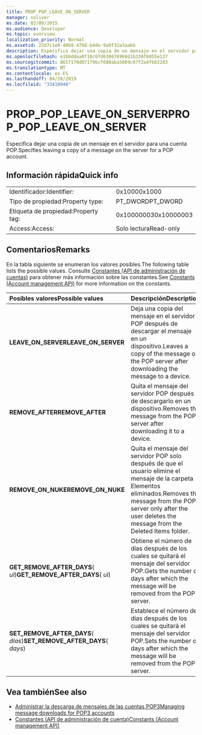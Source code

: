 ```yaml
---
title: PROP_POP_LEAVE_ON_SERVER
manager: soliver
ms.date: 03/09/2015
ms.audience: Developer
ms.topic: overview
localization_priority: Normal
ms.assetid: 22d7c1e8-48b9-4768-b4de-9a9f32a3aabb
description: Especifica dejar una copia de un mensaje en el servidor para una cuenta POP.
ms.openlocfilehash: e1bbddea0f10c07d630676960d1b330f6055e137
ms.sourcegitcommit: 8657170d071f9bcf680aba50b9c07f2a4fb82283
ms.translationtype: MT
ms.contentlocale: es-ES
ms.lasthandoff: 04/28/2019
ms.locfileid: "33410948"
---
```

# <a name="prop_pop_leave_on_server"></a><span data-ttu-id="a20ff-103">PROP_POP_LEAVE_ON_SERVER</span><span class="sxs-lookup"><span data-stu-id="a20ff-103">PROP_POP_LEAVE_ON_SERVER</span></span>

<span data-ttu-id="a20ff-104">Especifica dejar una copia de un mensaje en el servidor para una cuenta POP.</span><span class="sxs-lookup"><span data-stu-id="a20ff-104">Specifies leaving a copy of a message on the server for a POP account.</span></span>
  
## <a name="quick-info"></a><span data-ttu-id="a20ff-105">Información rápida</span><span class="sxs-lookup"><span data-stu-id="a20ff-105">Quick info</span></span>

|||
|:-----|:-----|
|<span data-ttu-id="a20ff-106">Identificador:</span><span class="sxs-lookup"><span data-stu-id="a20ff-106">Identifier:</span></span>  <br/> |<span data-ttu-id="a20ff-107">0x1000</span><span class="sxs-lookup"><span data-stu-id="a20ff-107">0x1000</span></span>  <br/> |
|<span data-ttu-id="a20ff-108">Tipo de propiedad:</span><span class="sxs-lookup"><span data-stu-id="a20ff-108">Property type:</span></span>  <br/> |<span data-ttu-id="a20ff-109">PT_DWORD</span><span class="sxs-lookup"><span data-stu-id="a20ff-109">PT_DWORD</span></span>  <br/> |
|<span data-ttu-id="a20ff-110">Etiqueta de propiedad:</span><span class="sxs-lookup"><span data-stu-id="a20ff-110">Property tag:</span></span>  <br/> |<span data-ttu-id="a20ff-111">0x10000003</span><span class="sxs-lookup"><span data-stu-id="a20ff-111">0x10000003</span></span>  <br/> |
|<span data-ttu-id="a20ff-112">Access:</span><span class="sxs-lookup"><span data-stu-id="a20ff-112">Access:</span></span>  <br/> |<span data-ttu-id="a20ff-113">Solo lectura</span><span class="sxs-lookup"><span data-stu-id="a20ff-113">Read-only</span></span>  <br/> |
   
## <a name="remarks"></a><span data-ttu-id="a20ff-114">Comentarios</span><span class="sxs-lookup"><span data-stu-id="a20ff-114">Remarks</span></span>

<span data-ttu-id="a20ff-115">En la tabla siguiente se enumeran los valores posibles.</span><span class="sxs-lookup"><span data-stu-id="a20ff-115">The following table lists the possible values.</span></span> <span data-ttu-id="a20ff-116">Consulte [Constantes (API de administración de cuentas)](constants-account-management-api.md) para obtener más información sobre las constantes.</span><span class="sxs-lookup"><span data-stu-id="a20ff-116">See [Constants (Account management API)](constants-account-management-api.md) for more information on the constants.</span></span> 
  
|<span data-ttu-id="a20ff-117">**Posibles valores**</span><span class="sxs-lookup"><span data-stu-id="a20ff-117">**Possible values**</span></span>|<span data-ttu-id="a20ff-118">**Descripción**</span><span class="sxs-lookup"><span data-stu-id="a20ff-118">**Description**</span></span>|
|:-----|:-----|
|<span data-ttu-id="a20ff-119">**LEAVE_ON_SERVER**</span><span class="sxs-lookup"><span data-stu-id="a20ff-119">**LEAVE_ON_SERVER**</span></span> <br/> |<span data-ttu-id="a20ff-120">Deja una copia del mensaje en el servidor POP después de descargar el mensaje en un dispositivo.</span><span class="sxs-lookup"><span data-stu-id="a20ff-120">Leaves a copy of the message on the POP server after downloading the message to a device.</span></span>  <br/> |
|<span data-ttu-id="a20ff-121">**REMOVE_AFTER**</span><span class="sxs-lookup"><span data-stu-id="a20ff-121">**REMOVE_AFTER**</span></span> <br/> |<span data-ttu-id="a20ff-122">Quita el mensaje del servidor POP después de descargarlo en un dispositivo.</span><span class="sxs-lookup"><span data-stu-id="a20ff-122">Removes the message from the POP server after downloading it to a device.</span></span>  <br/> |
|<span data-ttu-id="a20ff-123">**REMOVE_ON_NUKE**</span><span class="sxs-lookup"><span data-stu-id="a20ff-123">**REMOVE_ON_NUKE**</span></span> <br/> |<span data-ttu-id="a20ff-124">Quita el mensaje del servidor POP solo después de que el usuario elimine el mensaje de la carpeta Elementos eliminados.</span><span class="sxs-lookup"><span data-stu-id="a20ff-124">Removes the message from the POP server only after the user deletes the message from the Deleted Items folder.</span></span>  <br/> |
|<span data-ttu-id="a20ff-125">**GET_REMOVE_AFTER_DAYS**( _ul_)</span><span class="sxs-lookup"><span data-stu-id="a20ff-125">**GET_REMOVE_AFTER_DAYS**( _ul_)</span></span>  <br/> |<span data-ttu-id="a20ff-126">Obtiene el número de días después de los cuales se quitará el mensaje del servidor POP.</span><span class="sxs-lookup"><span data-stu-id="a20ff-126">Gets the number of days after which the message will be removed from the POP server.</span></span>  <br/> |
|<span data-ttu-id="a20ff-127">**SET_REMOVE_AFTER_DAYS**( _días_)</span><span class="sxs-lookup"><span data-stu-id="a20ff-127">**SET_REMOVE_AFTER_DAYS**( _days_)</span></span>  <br/> |<span data-ttu-id="a20ff-128">Establece el número de días después de los cuales se quitará el mensaje del servidor POP.</span><span class="sxs-lookup"><span data-stu-id="a20ff-128">Sets the number of days after which the message will be removed from the POP server.</span></span>  <br/> |
   
## <a name="see-also"></a><span data-ttu-id="a20ff-129">Vea también</span><span class="sxs-lookup"><span data-stu-id="a20ff-129">See also</span></span>

- [<span data-ttu-id="a20ff-130">Administrar la descarga de mensajes de las cuentas POP3</span><span class="sxs-lookup"><span data-stu-id="a20ff-130">Managing message downloads for POP3 accounts</span></span>](managing-message-downloads-for-pop3-accounts.md) 
- [<span data-ttu-id="a20ff-131">Constantes (API de administración de cuenta)</span><span class="sxs-lookup"><span data-stu-id="a20ff-131">Constants (Account management API)</span></span>](constants-account-management-api.md)

